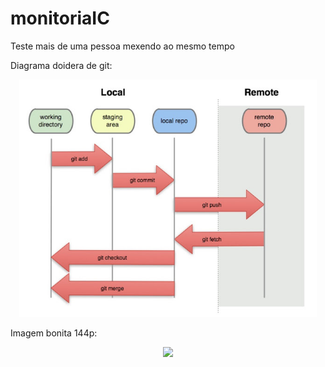 # monitoriaIC
Teste mais de uma pessoa mexendo ao mesmo tempo

Diagrama doidera de git:
<br>
<div align="center">
  <img height="380em"  src="Imagens/diagrama git.jpg">
</div>

Imagem bonita 144p: 
<br>
<div align="center">
  <img height="300em"  src="https://encrypted-tbn0.gstatic.com/images?q=tbn:ANd9GcTszs7D245Qu18fySN24G2h4Dj3E_9qsMighlBj8aHT3g&s">
</div>
